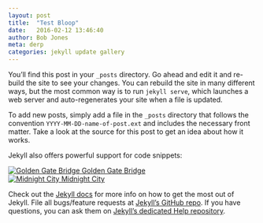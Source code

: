 ```yaml
---
layout: post
title:  "Test Bloop"
date:   2016-02-12 13:46:40
author: Bob Jones
meta: derp
categories: jekyll update gallery
---
```

You’ll find this post in your `_posts` directory. Go ahead and edit it and re-build the site to see your changes. You can rebuild the site in many different ways, but the most common way is to run `jekyll serve`, which launches a web server and auto-regenerates your site when a file is updated.

To add new posts, simply add a file in the `_posts` directory that follows the convention `YYYY-MM-DD-name-of-post.ext` and includes the necessary front matter. Take a look at the source for this post to get an idea about how it works.

Jekyll also offers powerful support for code snippets:


<div class="gallery">
<div class="gallery-card">
  <a href="https://feimosi.github.io/baguetteBox.js/img/1-1.jpg" data-caption="Golden Gate derp">
    <img src="https://feimosi.github.io/baguetteBox.js/img/thumbs/1-1.jpg" alt="Golden Gate Bridge">
    <span>Golden Gate Bridge</span>
  </a>
</div>
<div class="gallery-card">
  <a href="https://feimosi.github.io/baguetteBox.js/img/1-2.jpg" title="Midnight City">
    <img src="https://feimosi.github.io/baguetteBox.js/img/thumbs/1-2.jpg" alt="Midnight City">
    <span>Midnight City</span>
  </a>
</div>
<div class="gallery-card">
  <a href="https://feimosi.github.io/baguetteBox.js/img/1-3.jpg">
    <img src="https://feimosi.github.io/baguetteBox.js/img/thumbs/1-3.jpg" alt="">
  </a>
</div>
<div class="gallery-card">
  <a href="https://feimosi.github.io/baguetteBox.js/img/1-4.jpg">
  <img src="https://feimosi.github.io/baguetteBox.js/img/thumbs/1-4.jpg" alt="">
</a>
</div>
<div class="gallery-card">
  <a href="https://feimosi.github.io/baguetteBox.js/img/1-5.jpg">
  <img src="https://feimosi.github.io/baguetteBox.js/img/thumbs/1-5.jpg" alt="">
</a>
</div>
<div class="gallery-card">
  <a href="https://feimosi.github.io/baguetteBox.js/img/1-6.jpg">
  <img src="https://feimosi.github.io/baguetteBox.js/img/thumbs/1-6.jpg" alt="">
</a>
</div>
<div class="gallery-card">
  <a href="https://feimosi.github.io/baguetteBox.js/img/1-7.jpg">
  <img src="https://feimosi.github.io/baguetteBox.js/img/thumbs/1-7.jpg" alt="">
</a>
</div>
<div class="gallery-card">
  <a href="https://feimosi.github.io/baguetteBox.js/img/1-8.jpg">
  <img src="https://feimosi.github.io/baguetteBox.js/img/thumbs/1-8.jpg" alt="">
</a>
</div>
</div>



Check out the [Jekyll docs][jekyll] for more info on how to get the most out of Jekyll. File all bugs/feature requests at [Jekyll’s GitHub repo][jekyll-gh]. If you have questions, you can ask them on [Jekyll’s dedicated Help repository][jekyll-help].

[jekyll]:      http://jekyllrb.com
[jekyll-gh]:   https://github.com/jekyll/jekyll
[jekyll-help]: https://github.com/jekyll/jekyll-help


